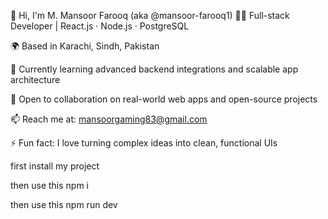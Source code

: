 👋 Hi, I'm M. Mansoor Farooq (aka @mansoor-farooq1) 🧑‍💻 Full-stack Developer | React.js · Node.js · PostgreSQL

🌍 Based in Karachi, Sindh, Pakistan

🌱 Currently learning advanced backend integrations and scalable app architecture

🤝 Open to collaboration on real-world web apps and open-source projects

📫 Reach me at: mansoorgaming83@gmail.com

⚡ Fun fact: I love turning complex ideas into clean, functional UIs

first install my project

then use this npm i

then use this npm run dev